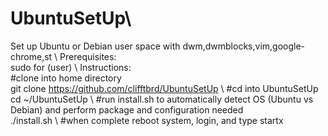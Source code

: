 # UbuntuSetUp\
Set up Ubuntu or Debian user space with dwm,dwmblocks,vim,google-chrome,st
\\
Prerequisites:\
sudo for (user)
\\
Instructions:\
#clone into home directory\
git clone https://github.com/clifftbrd/UbuntuSetUp
\\
#cd into UbuntuSetUp\
cd ~/UbuntuSetUp
\\
#run install.sh to automatically detect OS (Ubuntu vs Debian) and perform package and configuration needed\
./install.sh
\\
#when complete reboot system, login, and type startx

